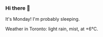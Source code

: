 ### Hi there :wave:

It's Monday! I'm probably sleeping.

Weather in Toronto: light rain, mist, at +6°C.
